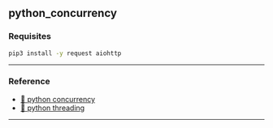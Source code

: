 ## python_concurrency

### Requisites
```bash
pip3 install -y request aiohttp
```

---

### Reference
* [🔗 python concurrency](https://realpython.com/python-concurrency/)
* [🔗 python threading](https://realpython.com/intro-to-python-threading/)

---